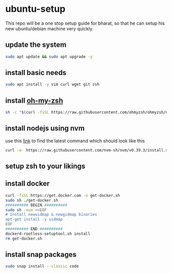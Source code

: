 # ubuntu-setup
This repo will be a one stop setup guide for bharat, so that he can setup his new ubuntu/debian machine very quickly. 

## update the system
```bash
sudo apt update && sudo apt upgrade -y
```

## install basic needs 
```bash
sudo apt install -y vim curl wget git zsh
```

## install [oh-my-zsh](https://github.com/ohmyzsh/ohmyzsh)
```bash
sh -c "$(curl -fsSL https://raw.githubusercontent.com/ohmyzsh/ohmyzsh/master/tools/install.sh)"
```
## install nodejs using nvm
use this [link](https://github.com/nvm-sh/nvm#installing-and-updating) to find the latest command which should look like this
```bash
curl -o- https://raw.githubusercontent.com/nvm-sh/nvm/v0.39.3/install.sh | bash
```

## setup zsh to your likings


## install docker
```bash
curl -fsSL https://get.docker.com -o get-docker.sh
sudo sh ./get-docker.sh
########## BEGIN ##########
sudo sh -eux <<EOF
# Install newuidmap & newgidmap binaries
apt-get install -y uidmap
EOF
########## END ##########
dockerd-rootless-setuptool.sh install
rm get-docker.sh
```

## install snap packages
```bash
sudo snap install --classic code
```
